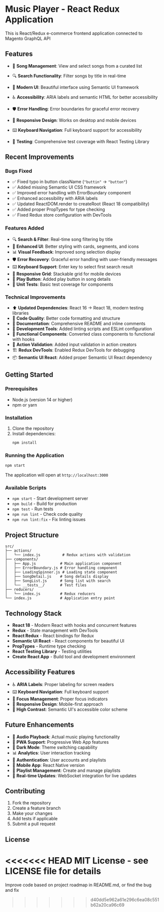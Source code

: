 # Music Player - React Redux Application

This is React/Redux e-commerce frontend application connected to Magento GraphQL API


## Features

- 🎵 **Song Management**: View and select songs from a curated list

- 🔍 **Search Functionality**: Filter songs by title in real-time
- 🎨 **Modern UI**: Beautiful interface using Semantic UI framework
- ♿ **Accessibility**: ARIA labels and semantic HTML for better accessibility
- 🛡️ **Error Handling**: Error boundaries for graceful error recovery
- 📱 **Responsive Design**: Works on desktop and mobile devices
- ⌨️ **Keyboard Navigation**: Full keyboard support for accessibility
- 🧪 **Testing**: Comprehensive test coverage with React Testing Library

## Recent Improvements

### Bugs Fixed
- ✅ Fixed typo in button className (`"buttin"` → `"button"`)
- ✅ Added missing Semantic UI CSS framework
- ✅ Improved error handling with ErrorBoundary component
- ✅ Enhanced accessibility with ARIA labels
- ✅ Updated ReactDOM.render to createRoot (React 18 compatibility)
- ✅ Added proper PropTypes for type checking
- ✅ Fixed Redux store configuration with DevTools

### Features Added
- 🔍 **Search & Filter**: Real-time song filtering by title
- 🎨 **Enhanced UI**: Better styling with cards, segments, and icons
- 📊 **Visual Feedback**: Improved song selection display
- 🛡️ **Error Recovery**: Graceful error handling with user-friendly messages
- ⌨️ **Keyboard Support**: Enter key to select first search result
- 📱 **Responsive Grid**: Stackable grid for mobile devices
- 🎵 **Play Button**: Added play button in song details
- 🧪 **Unit Tests**: Basic test coverage for components

### Technical Improvements
- ⬆️ **Updated Dependencies**: React 16 → React 18, modern testing libraries
- 🧹 **Code Quality**: Better code formatting and structure
- 📝 **Documentation**: Comprehensive README and inline comments
- 🔧 **Development Tools**: Added linting scripts and ESLint configuration
- 🔄 **Functional Components**: Converted class components to functional with hooks
- 🎯 **Action Validation**: Added input validation in action creators
- 🏗️ **Redux DevTools**: Enabled Redux DevTools for debugging
- 📦 **Semantic UI React**: Added proper Semantic UI React dependency

## Getting Started

### Prerequisites
- Node.js (version 14 or higher)
- npm or yarn

### Installation
1. Clone the repository
2. Install dependencies:
   ```bash
   npm install
   ```

### Running the Application
```bash
npm start
```

The application will open at `http://localhost:3000`

### Available Scripts
- `npm start` - Start development server
- `npm build` - Build for production
- `npm test` - Run tests
- `npm run lint` - Check code quality
- `npm run lint:fix` - Fix linting issues

## Project Structure

```
src/
├── actions/
│   └── index.js          # Redux actions with validation
├── components/
│   ├── App.js           # Main application component
│   ├── ErrorBoundary.js # Error handling component
│   ├── LoadingSpinner.js # Loading state component
│   ├── SongDetail.js    # Song details display
│   ├── SongList.js      # Song list with search
│   └── __tests__/       # Test files
├── reducers/
│   └── index.js         # Redux reducers
└── index.js             # Application entry point
```

## Technology Stack

- **React 18** - Modern React with hooks and concurrent features
- **Redux** - State management with DevTools
- **React Redux** - React bindings for Redux
- **Semantic UI React** - React components for beautiful UI
- **PropTypes** - Runtime type checking
- **React Testing Library** - Testing utilities
- **Create React App** - Build tool and development environment

## Accessibility Features

- ♿ **ARIA Labels**: Proper labeling for screen readers
- ⌨️ **Keyboard Navigation**: Full keyboard support
- 🎯 **Focus Management**: Proper focus indicators
- 📱 **Responsive Design**: Mobile-first approach
- 🎨 **High Contrast**: Semantic UI's accessible color scheme

## Future Enhancements

- 🎵 **Audio Playback**: Actual music playing functionality
- 📱 **PWA Support**: Progressive Web App features
- 🎨 **Dark Mode**: Theme switching capability
- 📊 **Analytics**: User interaction tracking
- 🔐 **Authentication**: User accounts and playlists
- 📱 **Mobile App**: React Native version
- 🎼 **Playlist Management**: Create and manage playlists
- 🔄 **Real-time Updates**: WebSocket integration for live updates

## Contributing

1. Fork the repository
2. Create a feature branch
3. Make your changes
4. Add tests if applicable
5. Submit a pull request

## License

<<<<<<< HEAD
MIT License - see LICENSE file for details
=======

Improve code based on project roadmap in README.md, 
or find the bug and fix

>>>>>>> d40dd5e962a61e296c6ea08c551b62a20ca96c69
